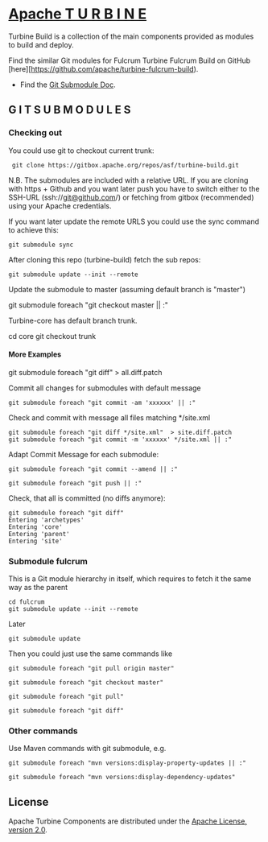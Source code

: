 # [Apache T U R B I N E](https://turbine.apache.org/)

Turbine Build is a collection of the main components provided as modules to build and deploy.

Find the similar Git modules for Fulcrum Turbine Fulcrum Build on GitHub [here][https://github.com/apache/turbine-fulcrum-build).

- Find the [Git Submodule Doc](https://git-scm.com/docs/git-submodule).

## G I T  S U B M O D U L E S


### Checking out 

You could use git to checkout current trunk:

     git clone https://gitbox.apache.org/repos/asf/turbine-build.git 
     
N.B. The submodules are included with a relative URL. If you are cloning with https + Github  and you want later push you have to switch either to the SSH-URL (ssh://git@github.com/) or fetching from gitbox (recommended) using your Apache credentials.

If you want later update the remote URLS you could use the sync command to achieve this:

    git submodule sync

After cloning this repo (turbine-build) fetch the sub repos:

    git submodule update --init --remote 

Update the submodule to master (assuming default branch is "master")

   git submodule foreach "git checkout master || :"

 Turbine-core has default branch trunk.
 
   cd core
   git checkout trunk
   
#### More Examples
   
   git submodule foreach "git diff"  > all.diff.patch

Commit all changes for submodules with default message

    git submodule foreach "git commit -am 'xxxxxx' || :"
    
Check and commit with message all files matching */site.xml

    git submodule foreach "git diff */site.xml"  > site.diff.patch
    git submodule foreach "git commit -m 'xxxxxx' */site.xml || :"
    
Adapt Commit Message for each submodule:

    git submodule foreach "git commit --amend || :"
    
    git submodule foreach "git push || :"
    
Check, that all is committed (no diffs anymore):

    git submodule foreach "git diff"
    Entering 'archetypes'
    Entering 'core'
    Entering 'parent'
    Entering 'site'
    
### Submodule fulcrum 

This is a Git module hierarchy in itself, which requires to fetch it the same way as the parent  

    cd fulcrum   
    git submodule update --init --remote 
    
Later

    git submodule update
    
Then you could just use the same commands like

    git submodule foreach "git pull origin master"
    
    git submodule foreach "git checkout master"
    
    git submodule foreach "git pull"

    git submodule foreach "git diff"
    
### Other commands

Use Maven commands with git submodule, e.g. 

    git submodule foreach "mvn versions:display-property-updates || :"
    
    git submodule foreach "mvn versions:display-dependency-updates"
    

## License

Apache Turbine Components are distributed under the [Apache License, version 2.0](http://www.apache.org/licenses/LICENSE-2.0.html).
